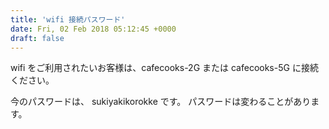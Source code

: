 ```yaml
---
title: 'wifi 接続パスワード'
date: Fri, 02 Feb 2018 05:12:45 +0000
draft: false
---
```


wifi をご利用されたいお客様は、cafecooks-2G または cafecooks-5G に接続ください。

今のパスワードは、 sukiyakikorokke です。 パスワードは変わることがあります。

